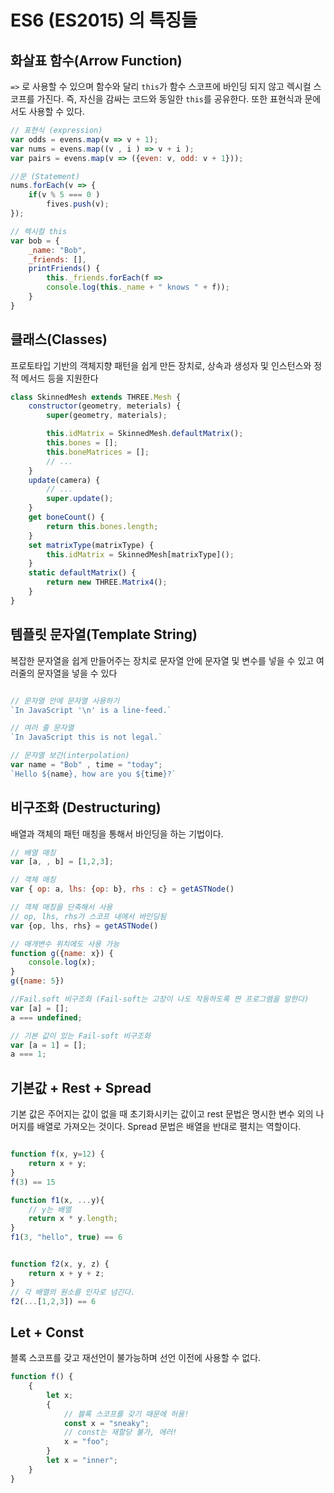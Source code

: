# ES6 (ES2015) 의 특징들

## 화살표 함수(Arrow Function)

`=>` 로 사용할 수 있으며 함수와 달리 `this`가 함수 스코프에 바인딩 되지 않고 렉시컬 스코프를 가진다. 즉, 자신을 감싸는 코드와 동일한 `this`를 공유한다. 또한 표현식과 문에서도 사용할 수 있다.

```js
// 표현식 (expression)
var odds = evens.map(v => v + 1);
var nums = evens.map((v , i ) => v + i );
var pairs = evens.map(v => ({even: v, odd: v + 1}));

//문 (Statement)
nums.forEach(v => {
    if(v % 5 === 0 )
        fives.push(v);
});

// 렉시컬 this
var bob = {
    _name: "Bob",
    _friends: [],
    printFriends() {
        this._friends.forEach(f => 
        console.log(this._name + " knows " + f));
    }
}

```


## 클래스(Classes)


프로토타입 기반의 객체지향 패턴을 쉽게 만든 장치로, 상속과 생성자 및 인스턴스와 정적 메서드 등을 지원한다


```js
class SkinnedMesh extends THREE.Mesh {
    constructor(geometry, meterials) {
        super(geometry, materials);

        this.idMatrix = SkinnedMesh.defaultMatrix();
        this.bones = [];
        this.boneMatrices = [];
        // ...
    }
    update(camera) {
        // ...
        super.update();
    }
    get boneCount() {
        return this.bones.length;
    }
    set matrixType(matrixType) {
        this.idMatrix = SkinnedMesh[matrixType]();
    }
    static defaultMatrix() {
        return new THREE.Matrix4();
    }
}

```

## 템플릿 문자열(Template String)

복잡한 문자열을 쉽게 만들어주는 장치로 문자열 안에 문자열 및 변수를 넣을 수 있고 여러줄의 문자열을 넣을 수 있다


```js

// 문자열 안에 문자열 사용하기
`In JavaScript '\n' is a line-feed.`

// 여러 줄 문자열
`In JavaScript this is not legal.`

// 문자열 보간(interpolation)
var name = "Bob" , time = "today";
`Hello ${name}, how are you ${time}?`

```

## 비구조화 (Destructuring)

배열과 객체의 패턴 매칭을 통해서 바인딩을 하는 기법이다.

```js
// 배열 매칭
var [a, , b] = [1,2,3];

// 객체 매칭
var { op: a, lhs: {op: b}, rhs : c} = getASTNode()

// 객체 매칭을 단축해서 사용
// op, lhs, rhs가 스코프 내에서 바인딩됨
var {op, lhs, rhs} = getASTNode()

// 매개변수 위치에도 사용 가능
function g({name: x}) {
    console.log(x);
}
g({name: 5})

//Fail.soft 비구조화 (Fail-soft는 고장이 나도 작동하도록 짠 프로그램을 말한다)
var [a] = [];
a === undefined;

// 기본 값이 있는 Fail-soft 비구조화
var [a = 1] = [];
a === 1;


```

## 기본값 + Rest + Spread

기본 값은 주어지는 값이 없을 때 초기화시키는 값이고 rest 문법은 명시한 변수 외의 나머지를 배열로 가져오는 것이다. Spread 문법은 배열을 반대로 펼치는 역할이다.

```js

function f(x, y=12) {
    return x + y;
}
f(3) == 15

```

```js
function f1(x, ...y){
    // y는 배열
    return x * y.length;
}
f1(3, "hello", true) == 6

```


```js

function f2(x, y, z) {
    return x + y + z;
}
// 각 배열의 원소를 인자로 넘긴다.
f2(...[1,2,3]) == 6

```

## Let + Const

블록 스코프를 갖고 재선언이 불가능하며 선언 이전에 사용할 수 없다.

```js
function f() {
    { 
        let x;
        {
            // 블록 스코프를 갖기 때문에 허용!
            const x = "sneaky";
            // const는 재할당 불가, 에러!
            x = "foo";
        }
        let x = "inner";
    }
}


